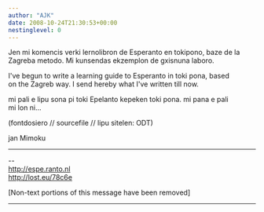 ```yaml
---
author: "AJK"
date: 2008-10-24T21:30:53+00:00
nestinglevel: 0
---
```

Jen mi komencis verki lernolibron de Esperanto en tokipono, baze de la  
Zagreba metodo. Mi kunsendas ekzemplon de gxisnuna laboro.  
  
I've begun to write a learning guide to Esperanto in toki pona, based  
on the Zagreb way. I send hereby what I've written till now.  
  
mi pali e lipu sona pi toki Epelanto kepeken toki pona. mi pana e pali  
mi lon ni...  
  
(fontdosiero // sourcefile // lipu sitelen: ODT)  
  
jan Mimoku  

***

\--  
http://espe.ranto.nl  
http://lost.eu/78c6e  
  
  
\[Non-text portions of this message have been removed\]  


***